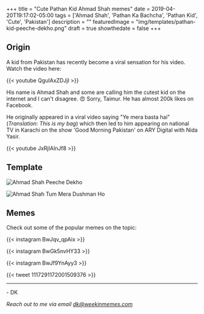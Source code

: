 +++
title = "Cute Pathan Kid Ahmad Shah memes"
date = 2019-04-20T19:17:02-05:00
tags = ['Ahmad Shah', 'Pathan Ka Bachcha', 'Pathan Kid', 'Cute', 'Pakistan']
description = ""
featuredImage = "img/templates/pathan-kid-peeche-dekho.png"
draft = true
showthedate = false
+++

## Origin

A kid from Pakistan has recently become a viral sensation for his video. Watch the video here:

{{< youtube QguIAxZDJjI >}}

His name is Ahmad Shah and some are calling him the cutest kid on the internet and I can't disagree. :heart_eyes: Sorry, Taimur. He has almost 200k likes on Facebook.

He originally appeared in a viral video saying "Ye mera basta hai" (*Translation: This is my bag*) which then led to him appearing on national TV in Karachi on the show 'Good Morning Pakistan' on ARY Digital with Nida Yasir.

{{< youtube JxRjIAlnJf8 >}}

## Template

![Ahmad Shah Peeche Dekho](img/templates/pathan-kid-peeche-dekho-with-text.png)

![Ahmad Shah Tum Mera Dushman Ho](img/templates/pathan-kid-dushman-with-text.png)

## Memes

Check out some of the popular memes on the topic:

{{< instagram BwJqv_qpAix >}}

{{< instagram BwGk5nvHY33 >}}

{{< instagram BwJf9YnAyy3 >}}

{{< tweet 1117291172001509376 >}}

---
\- DK

*Reach out to me via email dk@weekinmemes.com*